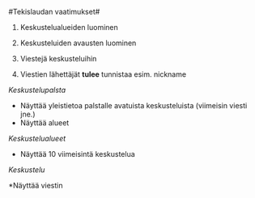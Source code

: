 #Tekislaudan vaatimukset#

1. Keskustelualueiden luominen

2. Keskusteluiden avausten luominen

3. Viestejä keskusteluihin

4. Viestien lähettäjät **tulee** tunnistaa esim. nickname

*Keskustelupalsta*

* Näyttää yleistietoa palstalle avatuista keskusteluista (viimeisin viesti jne.)
* Näyttää alueet 

*Keskustelualueet*

* Näyttää 10 viimeisintä keskustelua 

*Keskustelu*

*Näyttää viestin
